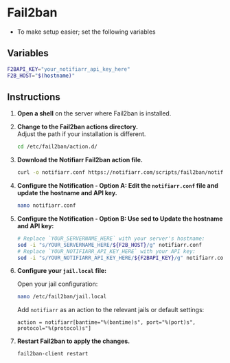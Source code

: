 # Fail2ban

- To make setup easier; set the following variables

## Variables

```bash
F2BAPI_KEY="your_notifiarr_api_key_here"
F2B_HOST="$(hostname)"
```

## Instructions

1. **Open a shell** on the server where Fail2ban is installed.

2. **Change to the Fail2ban actions directory.**  
   Adjust the path if your installation is different.

   ```bash
   cd /etc/fail2ban/action.d/
   ```

3. **Download the Notifiarr Fail2ban action file.**

   ```bash
   curl -o notifiarr.conf https://notifiarr.com/scripts/fail2ban/notifiarr.conf
   ```

4. **Configure the Notification - Option A: Edit the `notifiarr.conf` file and update the hostname and API key.**

   ```bash
   nano notifiarr.conf
   ```

5. **Configure the Notification - Option B: Use sed to Update the hostname and API key:**

     ```bash
     # Replace `YOUR_SERVERNAME_HERE` with your server's hostname:
     sed -i "s/YOUR_SERVERNAME_HERE/${F2B_HOST}/g" notifiarr.conf
     # Replace `YOUR_NOTIFIARR_API_KEY_HERE` with your API key:
     sed -i "s/YOUR_NOTIFIARR_API_KEY_HERE/${F2BAPI_KEY}/g" notifiarr.conf
     ```

6. **Configure your `jail.local` file:**
   
   Open your jail configuration:

   ```bash
   nano /etc/fail2ban/jail.local
   ```

   Add `notifiarr` as an action to the relevant jails or default settings:

   ```text
   action = notifiarr[bantime="%(bantime)s", port="%(port)s", protocol="%(protocol)s"]
   ```

7. **Restart Fail2ban to apply the changes.**

   ```bash
   fail2ban-client restart
   ```
